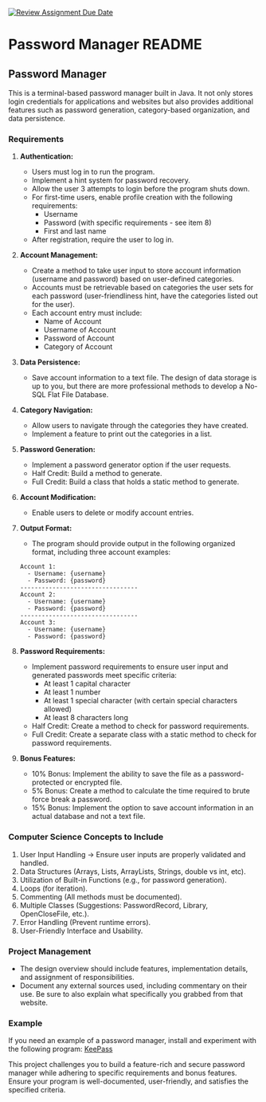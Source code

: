 [![Review Assignment Due Date](https://classroom.github.com/assets/deadline-readme-button-22041afd0340ce965d47ae6ef1cefeee28c7c493a6346c4f15d667ab976d596c.svg)](https://classroom.github.com/a/jR9X2WQF)
# Password Manager README

## Password Manager

This is a terminal-based password manager built in Java. It not only stores login credentials for applications and websites but also provides additional features such as password generation, category-based organization, and data persistence.

### Requirements

1. **Authentication:**
   - Users must log in to run the program.
   - Implement a hint system for password recovery.
   - Allow the user 3 attempts to login before the program shuts down.
   - For first-time users, enable profile creation with the following requirements:
     - Username
     - Password (with specific requirements - see item 8)
     - First and last name
   - After registration, require the user to log in.

2. **Account Management:**
   - Create a method to take user input to store account information (username and password) based on user-defined categories.
   - Accounts must be retrievable based on categories the user sets for each password (user-friendliness hint, have the categories listed out for the user).
   - Each account entry must include:
     - Name of Account
     - Username of Account
     - Password of Account
     - Category of Account

3. **Data Persistence:**
   - Save account information to a text file. The design of data storage is up to you, but there are more professional methods to develop a No-SQL Flat File Database.

4. **Category Navigation:**
   - Allow users to navigate through the categories they have created.
   - Implement a feature to print out the categories in a list.

5. **Password Generation:**
   - Implement a password generator option if the user requests.
   - Half Credit: Build a method to generate.
   - Full Credit: Build a class that holds a static method to generate.

6. **Account Modification:**
   - Enable users to delete or modify account entries.

7. **Output Format:**
   - The program should provide output in the following organized format, including three account examples:

   ```
   Account 1:
     - Username: {username}
     - Password: {password}
   ---------------------------------
   Account 2:
     - Username: {username}
     - Password: {password}
   ---------------------------------
   Account 3:
     - Username: {username}
     - Password: {password}
   ```

8. **Password Requirements:**
   - Implement password requirements to ensure user input and generated passwords meet specific criteria:
     - At least 1 capital character
     - At least 1 number
     - At least 1 special character (with certain special characters allowed)
     - At least 8 characters long
   - Half Credit: Create a method to check for password requirements.
   - Full Credit: Create a separate class with a static method to check for password requirements.

9. **Bonus Features:**
   - 10% Bonus: Implement the ability to save the file as a password-protected or encrypted file.
   - 5% Bonus: Create a method to calculate the time required to brute force break a password.
   - 15% Bonus: Implement the option to save account information in an actual database and not a text file.

### Computer Science Concepts to Include

1. User Input Handling -> Ensure user inputs are properly validated and handled.
2. Data Structures (Arrays, Lists, ArrayLists, Strings, double vs int, etc).
3. Utilization of Built-in Functions (e.g., for password generation).
4. Loops (for iteration).
5. Commenting (All methods must be documented).
6. Multiple Classes (Suggestions: PasswordRecord, Library, OpenCloseFile, etc.).
7. Error Handling (Prevent runtime errors).
8. User-Friendly Interface and Usability.

### Project Management

- The design overview should include features, implementation details, and assignment of responsibilities.
- Document any external sources used, including commentary on their use. Be sure to also explain what specifically you grabbed from that website.

### Example

If you need an example of a password manager, install and experiment with the following program: [KeePass](https://sourceforge.net/projects/keepass/files/KeePass%202.x/2.52/KeePass-2.52-Setup.exe/download)

This project challenges you to build a feature-rich and secure password manager while adhering to specific requirements and bonus features. Ensure your program is well-documented, user-friendly, and satisfies the specified criteria.
